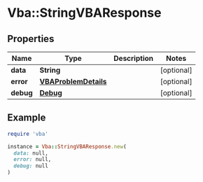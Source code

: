 # Vba::StringVBAResponse

## Properties

| Name | Type | Description | Notes |
| ---- | ---- | ----------- | ----- |
| **data** | **String** |  | [optional] |
| **error** | [**VBAProblemDetails**](VBAProblemDetails.md) |  | [optional] |
| **debug** | [**Debug**](Debug.md) |  | [optional] |

## Example

```ruby
require 'vba'

instance = Vba::StringVBAResponse.new(
  data: null,
  error: null,
  debug: null
)
```

